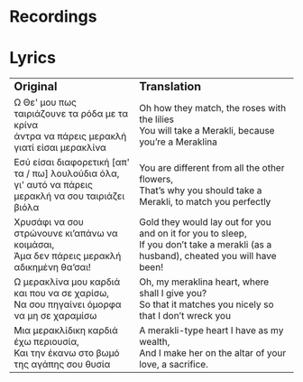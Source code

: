 # Recordings

# Lyrics

<table border="0">
 <tr>
    <td><b style="font-size:20px">Original</b></td>
    <td><b style="font-size:20px">Translation</b></td>
 </tr>
 <tr>
    <td>Ω Θε' μου πως ταιριάζουνε τα ρόδα με τα κρίνα<br>άντρα να πάρεις μερακλή γιατί είσαι μερακλίνα</td>
    <td>Oh how they match, the roses with the lilies<br>You will take a Merakli, because you’re a Meraklina</td>
 </tr>
  <tr>
    <td>Εσύ είσαι διαφορετική [απ' τα / πω] λουλούδια όλα,<br>γι' αυτό να πάρεις μερακλή να σου ταιριάζει βιόλα</td>
    <td>You are different from all the other flowers,<br>That’s why you should take a Merakli, to match you perfectly</td>
 </tr>
   <tr>
    <td>Χρυσάφι να σου στρώνουνε κι’απάνω να κοιμάσαι,<br>Άμα δεν πάρεις μερακλή αδικημένη θα’σαι!</td>
    <td>Gold they would lay out for you and on it for you to sleep,<br>If you don’t take a merakli (as a husband), cheated you will have been!</td>
 </tr>
   <tr>
    <td>Ω μερακλίνα μου καρδιά και που να σε χαρίσω,<br>Να σου πηγαίνει όμορφα να μη σε χαραμίσω</td>
    <td>Oh, my meraklina heart, where shall I give you?<br>So that it matches you nicely so that I don’t wreck you</td>
 </tr>
   <tr>
    <td>Μια μερακλίδικη καρδιά έχω περιουσία,<br>Και την έκανω στο βωμό της αγάπης σου θυσία</td>
    <td>A merakli-type heart I have as my wealth,<br>And I make her on the altar of your love, a sacrifice.</td>
 </tr>
</table>